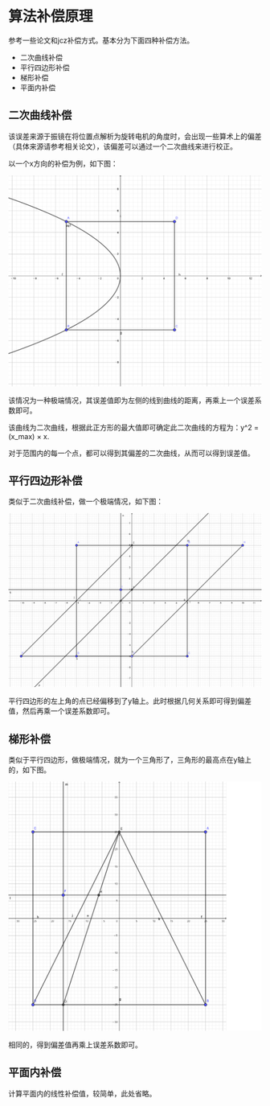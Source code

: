 # 算法补偿原理

参考一些论文和jcz补偿方式。基本分为下面四种补偿方法。

- 二次曲线补偿
- 平行四边形补偿
- 梯形补偿
- 平面内补偿

## 二次曲线补偿

该误差来源于振镜在将位置点解析为旋转电机的角度时，会出现一些算术上的偏差（具体来源请参考相关论文），该偏差可以通过一个二次曲线来进行校正。

以一个x方向的补偿为例，如下图：

![CoincCorrection](pic/ConicCorrection.png)

该情况为一种极端情况，其误差值即为左侧的线到曲线的距离，再乘上一个误差系数即可。

该曲线为二次曲线，根据此正方形的最大值即可确定此二次曲线的方程为：y^2 = (x_max) × x.

对于范围内的每一个点，都可以得到其偏差的二次曲线，从而可以得到误差值。

## 平行四边形补偿

类似于二次曲线补偿，做一个极端情况，如下图：

![ParallelogramCorrection](pic/ParallelogramCorrection.png)

平行四边形的左上角的点已经偏移到了y轴上。此时根据几何关系即可得到偏差值，然后再乘一个误差系数即可。

## 梯形补偿

类似于平行四边形，做极端情况，就为一个三角形了，三角形的最高点在y轴上的，如下图。

![TrapezoidalCorrection](pic/TrapezoidalCorrection.png)

相同的，得到偏差值再乘上误差系数即可。

## 平面内补偿

计算平面内的线性补偿值，较简单，此处省略。
